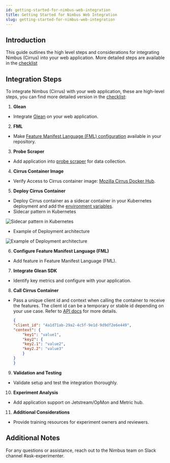 ```yaml
---
id: getting-started-for-nimbus-web-integration
title: Getting Started for Nimbus Web Integration
slug: getting-started-for-nimbus-web-integration
---
```


## Introduction

This guide outlines the high level steps and considerations for integrating Nimbus (Cirrus) into your web application. More detailed steps are available in the [checklist](https://docs.google.com/document/d/1GyO3o81RxrfXdN0oLz__6F0S3eCPbLKx5nHmDyv5i34/copy?usp=sharing)


## Integration Steps
To integrate Nimbus (Cirrus) with your web application, these are high-level steps, you can find more detailed version in the [checklist](https://docs.google.com/document/d/1GyO3o81RxrfXdN0oLz__6F0S3eCPbLKx5nHmDyv5i34/copy?usp=sharing):

1. **Glean**
- Integrate [Glean](https://docs.telemetry.mozilla.org/concepts/glean/glean.html) on your web application.

2. **FML**
- Make [Feature Manifest Language (FML) configuration](https://experimenter.info/fml-spec#introducing-the-fml)   available in your repository.

3. **Probe Scraper**
- Add application into [probe scraper](https://mozilla.github.io/glean/book/user/adding-glean-to-your-project/enable-data-ingestion.html#add-your-product-to-probe-scraper) for data collection.

4. **Cirrus Container Image**
- Verify Access to Cirrus container image: [Mozilla Cirrus Docker Hub](https://hub.docker.com/r/mozilla/cirrus/tags).

5. **Deploy Cirrus Container**
- Deploy Cirrus container as a sidecar container in your Kubernetes deployment and add the [environment variables](https://github.com/mozilla/experimenter/tree/main/cirrus#environment-setup).
- Sidecar pattern in Kubernetes
<img src="/img/nimbus-on-web/sidecar-pattern-kubernetes.png"  alt="Sidecar pattern in Kubernetes" className="img-lg" />

- Example of Deployment architecture
<img src="/img/nimbus-on-web/deployment-architecture-example.png" alt="Example of Deployment architecture" className="img-lg" />

6. **Configure Feature Manifest Language (FML)**
- Add feature in Feature Manifest Language (FML).

7. **Integrate Glean SDK**
- Identify key metrics and configure with your application.

8. **Call Cirrus Container**
- Pass a unique client id and context when calling the container to receive the features. The client id can be a temporary or stable id depending on your use case. Refer to [API docs](https://github.com/mozilla/experimenter/tree/main/cirrus) for more details.
    ```json
    {
    "client_id": "4a1d71ab-29a2-4c5f-9e1d-9d9df2e6e449",
    "context": {
        "key1": "value1",
        "key2": {
        "key2.1": "value2",
        "key2.2": "value3"
        }
    }
    }
    ```

9. **Validation and Testing**
- Validate setup and test the integration thoroughly.

10. **Experiment Analysis**
- Add application support on Jetstream/OpMon and Metric hub.

11. **Additional Considerations**
- Provide training resources for experiment owners and reviewers.

## Additional Notes

For any questions or assistance, reach out to the Nimbus team on Slack channel #ask-experimenter.
